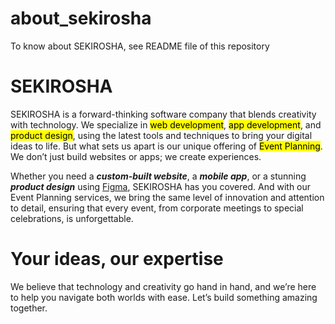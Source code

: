 # about_sekirosha
To know about SEKIROSHA, see README file of this repository

# SEKIROSHA 
SEKIROSHA is a forward-thinking software company that blends creativity with technology. We specialize in <mark>web development</mark>, <mark>app development</mark>, and <mark>product design</mark>, using the latest tools and techniques to bring your digital ideas to life. But what sets us apart is our unique offering of <mark>Event Planning</mark>. We don’t just build websites or apps; we create experiences.

Whether you need a <i><b>custom-built website</i></b>, a <i><b>mobile app</i></b>, or a stunning <i><b>product design</i></b> using <a href="https://www.figma.com/">Figma</a>, SEKIROSHA has you covered. And with our Event Planning services, we bring the same level of innovation and attention to detail, ensuring that every event, from corporate meetings to special celebrations, is unforgettable.

# Your ideas, our expertise 
We believe that technology and creativity go hand in hand, and we’re here to help you navigate both worlds with ease. Let’s build something amazing together.

